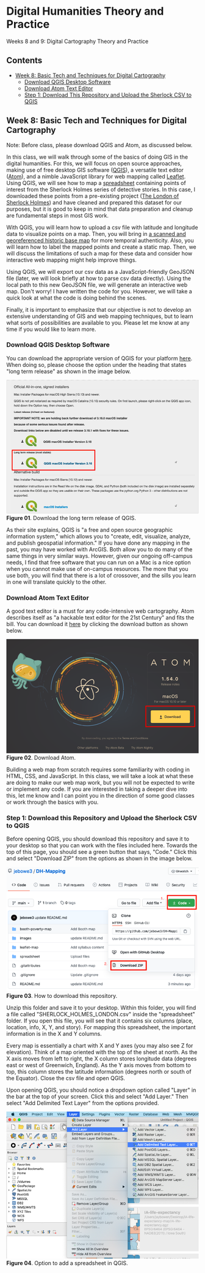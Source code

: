 # Digital Humanities Theory and Practice
Weeks 8 and 9: Digital Cartography Theory and Practice

## Contents

- [Week 8: Basic Tech and Techniques for Digital Cartography](#week-8-basic-tech-and-techniques-for-digital-cartography)
  - [Download QGIS Desktop Software](#download-qgis-desktop-software)
  - [Download Atom Text Editor](#download-atom-text-editor)
  - [Step 1: Download This Repository and Upload the Sherlock CSV to QGIS](#step-1-download-this-repository-and-upload-the-sherlock-csv-to-qgis)

## Week 8: Basic Tech and Techniques for Digital Cartography
Note: Before class, please download QGIS and Atom, as discussed below.

In this class, we will walk through some of the basics of doing GIS in the digital humanities. For this, we will focus on open source approaches, making use of free desktop GIS software ([QGIS](https://www.qgis.org/en/site/)), a versatile text editor ([Atom](https://atom.io/)), and a nimble JavaScript library for web mapping called [Leaflet](https://leafletjs.com/). Using QGIS, we will see how to map a [spreadsheet](spreadsheet/SHERLOCK_HOLMES_LONDON.csv) containing points of interest from the Sherlock Holmes series of detective stories. In this case, I downloaded these points from a pre-existing project ([The London of Sherlock Holmes](https://www.google.com/maps/d/viewer?ll=51.510345653313024%2C-0.12769532132744787&z=14&mid=11hi6OwDoifyUI4kFsg7suBQm1t8)) and have cleaned and prepared this dataset for our purposes, but it is good to keep in mind that data preparation and cleanup are fundamental steps in most GIS work.

With QGIS, you will learn how to upload a csv file with latitude and longitude data to visualize points on a map. Then, you will bring in [a scanned and georeferenced historic base map](https://davidrumsey.georeferencer.com/maps/b0af04e4-993d-52da-b642-1051e9877e7f/) for more temporal authenticity. Also, you will learn how to label the mapped points and create a static map. Then, we will discuss the limitations of such a map for these data and consider how interactive web mapping might help improve things.

Using QGIS, we will export our csv data as a JavaScript-friendly GeoJSON file (later, we will look briefly at how to parse csv data directly). Using the local path to this new GeoJSON file, we will generate an interactive web map. Don't worry! I have written the code for you. However, we will take a quick look at what the code is doing behind the scenes.

Finally, it is important to emphasize that our objective is not to develop an extensive understanding of GIS and web mapping techniques, but to learn what sorts of possibilities are available to you. Please let me know at any time if you would like to learn more.

### Download QGIS Desktop Software
You can download the appropriate version of QGIS for your platform [here](https://qgis.org/en/site/forusers/download.html). When doing so, please choose the option under the heading that states "long term release" as shown in the image below.

![Downloading QGIS](images/QGIS-download.png)  
**Figure 01**. Download the long term release of QGIS.

As their site explains, QGIS is "a free and open source geographic information system," which allows you to "create, edit, visualize, analyze, and publish geospatial information." If you have done any mapping in the past, you may have worked with ArcGIS. Both allow you to do many of the same things in very similar ways. However, given our ongoing off-campus needs, I find that free software that you can run on a Mac is a nice option when you cannot make use of on-campus resources. The more that you use both, you will find that there is a lot of crossover, and the sills you learn in one will translate quickly to the other.

### Download Atom Text Editor
A good text editor is a must for any code-intensive web cartography. Atom describes itself as "a hackable text editor for the 21st Century" and fits the bill. You can download it [here](https://atom.io/) by clicking the download button as shown below.

![Downloading Atom](images/Atom-download.png)  
**Figure 02**. Download Atom.

Building a web map from scratch requires some familiarity with coding in HTML, CSS, and JavaScript. In this class, we will take a look at what these are doing to make our web map work, but you will not be expected to write or implement any code. If you are interested in taking a deeper dive into this, let me know and I can point you in the direction of some good classes or work through the basics with you.

### Step 1: Download this Repository and Upload the Sherlock CSV to QGIS
Before opening QGIS, you should download this repository and save it to your desktop so that you can work with the files included here. Towards the top of this page, you should see a green button that says, "Code." Click this and select "Download ZIP" from the options as shown in the image below.

![Downloading Repo](images/Repo-download.png)  
**Figure 03**. How to download this repository.

Unzip this folder and save it to your desktop. Within this folder, you will find a file called "SHERLOCK_HOLMES_LONDON.csv" inside the "spreadsheet" folder. If you open this file, you will see that it contains six columns (place, location, info, X, Y, and story). For mapping this spreadsheet, the important information is in the X and Y columns.

Every map is essentially a chart with X and Y axes (you may also see Z for elevation). Think of a map oriented with the top of the sheet at north. As the X axis moves from left to right, the X column stores longitude data (degrees east or west of Greenwich, England). As the Y axis moves from bottom to top, this column stores the latitude information (degrees north or south of the Equator). Close the csv file and open QGIS.

Upon opening QGIS, you should notice a dropdown option called "Layer" in the bar at the top of your screen. Click this and select "Add Layer." Then select "Add Delimited Text Layer" from the options provided.

![Adding Spreadsheet Data to QGIS](images/Upload-csv-1.png)  
**Figure 04**. Option to add a spreadsheet in QGIS.
